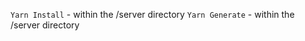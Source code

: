 ```Yarn Install``` - within the /server directory
```Yarn Generate``` - within the /server directory
